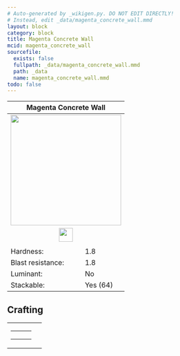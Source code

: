 ```yaml
---
# Auto-generated by _wikigen.py. DO NOT EDIT DIRECTLY!
# Instead, edit _data/magenta_concrete_wall.mmd
layout: block
category: block
title: Magenta Concrete Wall
mcid: magenta_concrete_wall
sourcefile:
  exists: false
  fullpath: _data/magenta_concrete_wall.mmd
  path: _data
  name: magenta_concrete_wall.mmd
todo: false
---
```


<table class="block-info"><thead><tr>
<th colspan=2>Magenta Concrete Wall</th>
</tr></thead><tbody>
<tr><td colspan=2 class="cell-image-big" style="text-align:center"><img src="/allotment/img/textures/allotment/magenta_concrete_wall.png" width="256" height="256" alt="" class="preview-icon"></td></tr>
<tr><td colspan=2 class="cell-image-small" style="text-align:center"><img src="/allotment/img/inventory_textures/allotment/magenta_concrete_wall.png" width="32" height="32" alt="" class="inventory-icon"></td></tr>
<tr><td colspan=2 style="text-align:center"><span class="tool-info tool-pickaxe tool-level-1" title="Requires a Wooden/Gold Pickaxe"></span></td></tr>
<tr><td>Hardness:</td><td>1.8</td></tr>
<tr><td>Blast resistance:</td><td>1.8</td></tr>
<tr><td>Luminant:</td><td>No</td></tr>
<tr><td>Stackable:</td><td>Yes (64)</td></tr>
</tbody></table>

## Crafting

<table class="crafting-recipe crafting-shaped"><tbody><tr>
<td><table class="crafting-grid"><tbody>
<tr>
<td>
<span title="Magenta Concrete" class="item item-minecraft:magenta_concrete item-type-item" style="background-image:url(&quot;/allotment/img/inventory_textures/minecraft/magenta_concrete.png&quot;)"></span>
</td>
<td>
<span title="Magenta Concrete" class="item item-minecraft:magenta_concrete item-type-item" style="background-image:url(&quot;/allotment/img/inventory_textures/minecraft/magenta_concrete.png&quot;)"></span>
</td>
<td>
<span title="Magenta Concrete" class="item item-minecraft:magenta_concrete item-type-item" style="background-image:url(&quot;/allotment/img/inventory_textures/minecraft/magenta_concrete.png&quot;)"></span>
</td>
</tr>
<tr>
<td>
<span title="Magenta Concrete" class="item item-minecraft:magenta_concrete item-type-item" style="background-image:url(&quot;/allotment/img/inventory_textures/minecraft/magenta_concrete.png&quot;)"></span>
</td>
<td>
<span title="Magenta Concrete" class="item item-minecraft:magenta_concrete item-type-item" style="background-image:url(&quot;/allotment/img/inventory_textures/minecraft/magenta_concrete.png&quot;)"></span>
</td>
<td>
<span title="Magenta Concrete" class="item item-minecraft:magenta_concrete item-type-item" style="background-image:url(&quot;/allotment/img/inventory_textures/minecraft/magenta_concrete.png&quot;)"></span>
</td>
</tr>
<tr>
<td>
<span class="item item-empty-space"></span>
</td>
<td>
<span class="item item-empty-space"></span>
</td>
<td>
<span class="item item-empty-space"></span>
</td>
</tr>
</tbody></table></td>
<td class="result">
<div class="result-inner">
<div class="result-slot">
<span title="Magenta Concrete Wall" class="item item-allotment:magenta_concrete_wall" style="background-image:url(&quot;/allotment/img/inventory_textures/allotment/magenta_concrete_wall.png&quot;)"></span>
</div>
</div>
</td>
</tr></tbody></table>